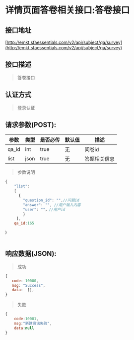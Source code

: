 # 详情页面答卷相关接口:答卷接口

## 接口地址

[http://emkt.sfaessentials.com/v2/api/subject/qa/survey](http://emkt.sfaessentials.com/v2/api/subject/qa/survey)

## 接口描述

> 答卷接口

## 认证方式

> 登录认证

## 请求参数(POST):

| 参数 | 类型| 是否必传 | 默认值 |  描述 | 
| ---- | ---- | ----- | ----- | ----- | 
| qa_id | int | true | 无 | 问卷id | 
| list | json | true | 无 |答题相关信息 | 

> 参数说明
```javascript
{
    "list":
    [ 
      {
        "question_id": "",//问题id
        "answer": "", //用户输入内容
        "user": ""，//用户id 
        }
     ],
    qa_id:165

｝
  
```

## 响应数据(JSON):
> 成功

```javascript
{
   code: 10000,
   msg: "Success",
   data:  [],
}
```
> 失败 

```javascript
{
    code:10001,
    msg:"新建资讯失败",
    data:null
}
```